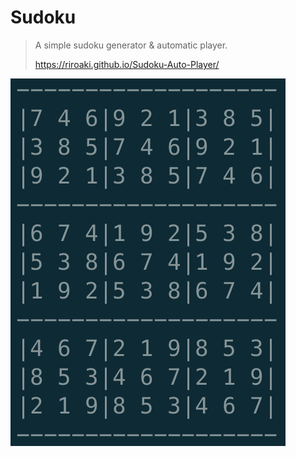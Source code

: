 # Sudoku

> A simple sudoku generator & automatic player.
>
> https://riroaki.github.io/Sudoku-Auto-Player/

![](screenshots/win.png)